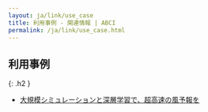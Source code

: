 ```yaml
---
layout: ja/link/use_case
title: 利用事例 - 関連情報 | ABCI
permalink: /ja/link/use_case.html
---
```



## 利用事例
{: .h2 }

<ul id="news_ul">
<li class="news"><a href="./use_case01.html" class="interview_link">大規模シミュレーションと深層学習で、超高速の風予報を</a></li>
</ul>
